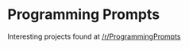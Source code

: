 # Programming Prompts

Interesting projects found at [/r/ProgrammingPrompts](https://www.reddit.com/r/ProgrammingPrompts)

